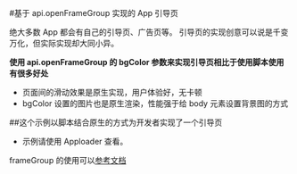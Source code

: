 #基于 api.openFrameGroup 实现的 App 引导页

绝大多数 App 都会有自己的引导页、广告页等。
引导页的实现创意可以说是千变万化，但实际实现却大同小异。

**使用 api.openFrameGroup 的 bgColor 参数来实现引导页相比于使用脚本使用有很多好处**
* 页面间的滑动效果是原生实现，用户体验好，无卡顿
* bgColor 设置的图片也是原生渲染，性能强于给 body 元素设置背景图的方式

##这个示例以脚本结合原生的方式为开发者实现了一个引导页
* 示例请使用 Apploader 查看。

frameGroup 的使用可以[参考文档](http://docs.apicloud.com/端API/api#28)